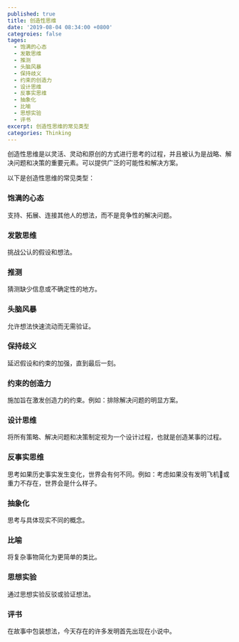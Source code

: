 ```yaml
---
published: true
title: 创造性思维
date: '2019-08-04 08:34:00 +0800'
categroies: false
tages:
  - 饱满的心态
  - 发散思维
  - 推测
  - 头脑风暴
  - 保持歧义
  - 约束的创造力
  - 设计思维
  - 反事实思维
  - 抽象化
  - 比喻
  - 思想实验
  - 评书
excerpt: 创造性思维的常见类型
categories: Thinking
---
```

创造性思维是以灵活、灵动和原创的方式进行思考的过程，并且被认为是战略、解决问题和决策的重要元素。可以提供广泛的可能性和解决方案。

以下是创造性思维的常见类型：

### 饱满的心态

支持、拓展、连接其他人的想法，而不是竞争性的解决问题。

### 发散思维

挑战公认的假设和想法。

### 推测

猜测缺少信息或不确定性的地方。

### 头脑风暴

允许想法快速流动而无需验证。

### 保持歧义

延迟假设和约束的加强，直到最后一刻。

### 约束的创造力

施加旨在激发创造力的约束。例如：排除解决问题的明显方案。

### 设计思维

将所有策略、解决问题和决策制定视为一个设计过程，也就是创造某事的过程。

### 反事实思维

思考如果历史事实发生变化，世界会有何不同。例如：考虑如果没有发明飞机🛫或重力不存在，世界会是什么样子。

### 抽象化

思考与具体现实不同的概念。

### 比喻

将复杂事物简化为更简单的类比。

### 思想实验

通过思想实验反驳或验证想法。

### 评书

在故事中包装想法，今天存在的许多发明首先出现在小说中。

